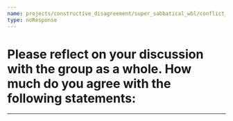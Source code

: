 ```yaml
---
name: projects/constructive_disagreement/super_sabbatical_wbl/conflict_preamble.md
type: noResponse
---
```


# Please reflect on your discussion with the group as a whole. How much do you agree with the following statements:

---
